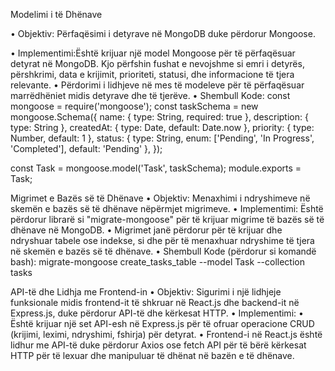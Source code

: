 Modelimi i të Dhënave

•	Objektiv: Përfaqësimi i detyrave në MongoDB duke përdorur Mongoose.

•	Implementimi:Është krijuar një model Mongoose për të përfaqësuar detyrat në MongoDB. Kjo përfshin fushat e nevojshme si emri i detyrës, përshkrimi, data e krijimit, prioriteti, statusi, dhe informacione të tjera relevante.
•	Përdorimi i lidhjeve në mes të modeleve për të përfaqësuar marrëdhëniet midis detyrave dhe të tjerëve.
•	Shembull Kode:
const mongoose = require('mongoose');
const taskSchema = new mongoose.Schema({
  name: { type: String, required: true },
  description: { type: String },
  createdAt: { type: Date, default: Date.now },
  priority: { type: Number, default: 1 },
  status: { type: String, enum: ['Pending', 'In Progress', 'Completed'], default: 'Pending' },
});

const Task = mongoose.model('Task', taskSchema);
module.exports = Task;


Migrimet e Bazës së të Dhënave
•	Objektiv: Menaxhimi i ndryshimeve në skemën e bazës së të dhënave nëpërmjet migrimeve.
•	Implementimi:
  Është përdorur librarë si "migrate-mongoose" për të krijuar migrime të bazës së të dhënave në MongoDB.
•	Migrimet janë përdorur për të krijuar dhe ndryshuar tabele ose indekse, si dhe për të menaxhuar ndryshime të tjera në skemën e bazës së të dhënave.
•	Shembull Kode (përdorur si komandë bash):
migrate-mongoose create_tasks_table --model Task --collection tasks

API-të dhe Lidhja me Frontend-in
•	Objektiv: Sigurimi i një lidhjeje funksionale midis frontend-it të shkruar në React.js dhe backend-it në Express.js, duke përdorur API-të dhe kërkesat HTTP.
•	Implementimi:
•	Është krijuar një set API-esh në Express.js për të ofruar operacione CRUD (krijimi, leximi, ndryshimi, fshirja) për detyrat.
•	Frontend-i në React.js është lidhur me API-të duke përdorur Axios ose fetch API për të bërë kërkesat HTTP për të lexuar dhe manipuluar të dhënat në bazën e të dhënave.
